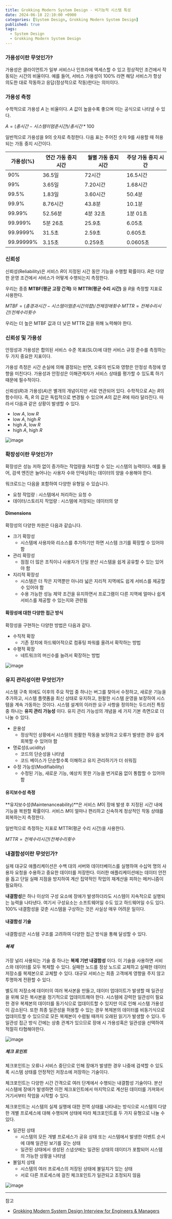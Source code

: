 ```yaml
---
title: Grokking Modern System Design - 비기능적 시스템 특성
date: 2024-06-18 22:10:00 +0900
categories: [System Design, Grokking Modern System Design]
published: true
tags:
  - System Design
  - Grokking Modern System Design
---
```


### 가용성이란 무엇인가?

가용성은 클라이언트가 일부 서비스나 인프라에 액세스할 수 있고 정상적인 조건에서 작동되는 시간의 비율이다.
예를 들어, 서비스 가용성이 100% 라면 해당 서비스가 항상 의도한 대로 작동하고 응답(정상적으로 작동)한다는 의미이다.

### 가용성 측정

수학적으로 가용성 $A$ 는 비율이다.
$A$ 값이 높을수록 좋으며 이는 공식으로 나타낼 수 있다.

$A = (총 시간 - 시스템이 멈춘 시간)/총시간 * 100$

일반적으로 가용성을 9의 숫자로 측정한다.
다음 표는 주어진 숫자 9를 사용할 때 허용되는 가동 중지 시간이다.

| 가용성(%) | 연간 가동 중지 시간 | 월별 가동 중지 시간 | 주당 가동 중지 시간 |
| --------- | ------------------- | ------------------- | ------------------- |
| 90%       | 36.5일              | 72시간              | 16.5시간            |
| 99%       | 3.65일              | 7.20시간            | 1.68시간            |
| 99.5%     | 1.83일              | 3.60시간            | 50.4분              |
| 99.9%     | 8.76시간            | 43.8분              | 10.1분              |
| 99.99%    | 52.56분             | 4분 32초            | 1분 01초            |
| 99.999%   | 5분 26초            | 25.9초              | 6.05초              |
| 99.9999%  | 31.5초              | 2.59초              | 0.605초             |
| 99.99999% | 3.15초              | 0.259초             | 0.0605초            |

### 신뢰성

신뢰성(Reliability)은 서비스 $R$이 지정된 시간 동안 기능을 수행할 확률이다.
$R$은 다양한 운영 조건에서 서비스가 어떻게 수행되는지 측정한다.

우리는 종종 **MTBF(평균 고장 간격)** 와 **MTTR(평균 수리 시간)** 을 $R$을 측정할 지표로 사용한다.

$MTBF = (총 경과 시간 - 시스템이 멈춘 시간의 합) / 전체 장애 횟수$
$MTTR = 전체 수리 시간 / 전체 수리 횟수$

우리는 더 높은 MTBF 값과 더 낮은 MTTR 값을 위해 노력해야 한다.

### 신뢰성 및 가용성

안정성과 가용성은 합의된 서비스 수준 목표(SLO)에 대한 서비스 규정 준수를 측정하는 두 가지 중요한 지표이다.

가용성 측정은 시간 손실에 의해 결정되는 반면, 오류의 빈도와 영향은 안정성 측정에 영향을 미친다다.
가용성과 안정성은 이해관계자가 서비스 상태를 평가할 수 있도록 하기 때문에 필수적이다.

신뢰성($R$)과 가용성($A$)은 별개의 개념이지만 서로 연관되어 있다.
수학적으로 $A$는 $R$의 함수이다.
즉, $R$ 의 값은 독립적으로 변경될 수 있으며 $A$의 값은 $R$에 따라 달라진다.
따라서 다음과 같은 상황이 발생할 수 있다.

- low $A$, low $R$
- low $A$, high $R$
- high $A$, low $R$
- high $A$, high $R$

![image](https://encrypted-tbn0.gstatic.com/images?q=tbn:ANd9GcT8sPX1_6j6xGYAABympC-5sYRXPvYvu-Xo-Q&s)

### 확장성이란 무엇인가?

확장성은 성능 저하 없이 증가하는 작업량을 처리할 수 있는 시스템의 능력이다.
예를 들어, 검색 엔진은 늘어나는 사용자 수와 인덱싱하는 데이터의 양을 수용해야 한다.

워크로드는 다음을 포함하여 다양한 유형일 수 있습니다.

- 요청 작업량 : 시스템에서 처리하는 요청 수
- 데이터/스토리지 작업량 : 시스템에 저장되는 데이터의 양

#### Dimensions

확장성의 다양한 차원은 다음과 같습니다.

- 크기 확장성
  - 시스템에 사용자와 리소스를 추가하기만 하면 시스템 크기를 확장할 수 있어야 함
- 관리 확장성
  - 점점 더 많은 조직이나 사용자가 단일 분산 시스템을 쉽게 공유할 수 있는 있어야 함
- 지리적 확장성
  - 시스템은 더 작은 지역뿐만 아니라 넓은 지리적 지역에도 쉽게 서비스를 제공할 수 있어야 함
  - 수용 가능한 성능 제약 조건을 유지하면서 프로그램이 다른 지역에 얼마나 쉽게 서비스를 제공할 수 있는지와 관련됨

#### 확장성에 대한 다양한 접근 방식

확장성을 구현하는 다양한 방법은 다음과 같다.

- 수직적 확장
  - 기존 장치에 하드웨어적으로 컴퓨팅 파워를 올려서 확작하는 방법
- 수평적 확장
  - 네트워크의 머신수를 늘려서 확장하는 방법

![image](https://hudi.blog/static/8f119ed1d4e0f2093247686e69595edf/d376a/scale-up-scale-out.png)

### 유지 관리성이란 무엇인가?

시스템 구축 외에도 이후의 주요 작업 중 하나는 버그를 찾아서 수정하고, 새로운 기능을 추가하고, 시스템 플랫폼을 최신 상태로 유지하고, 원활한 시스템 운영을 보장하여 시스템을 계속 가동하는 것이다.
시스템 설계의 이러한 요구 사항을 정의하는 두드러진 특징 중 하나는 **유지 관리 가능성** 이다.
유지 관리 가능성의 개념을 세 가지 기본 측면으로 더 나눌 수 있다.

- 운용성
  - 정상적인 상황에서 시스템의 원활한 작동을 보장하고 오류가 발생한 경우 쉽게 회복할 수 있어야 함
- 명료성(Lucidity)
  - 코드의 단순성을 나타냄
  - 코드 베이스가 단순할수록 이해하고 유지 관리하기가 더 쉬워짐
- 수정 가능성(Modifiability)
  - 수정된 기능, 새로운 기능, 예상치 못한 기능을 번거로움 없이 통합할 수 있어야 함

#### 유지보수성 측정

**유지보수성(Maintenanceability)**은 서비스 $M$이 장애 발생 후 지정된 시간 내에 기능을 복원할 확률이다.
서비스 $M$이 얼마나 편리하고 신속하게 정상적인 작동 상태를 회복하는지 측정한다.

일반적으로 측정하는 지표로 MTTR(평균 수리 시간)을 사용한다.

$MTTR = 전체 수리 시간 / 전체 수리 횟수$

### 내결함성이란 무엇인가?

실제 대규모 애플리케이션은 수백 대의 서버와 데이터베이스를 실행하여 수십억 명의 사용자 요청을 수용하고 중요한 데이터를 저장한다.
이러한 애플리케이션에는 데이터 안전을 돕고 단일 실패 지점을 방지하여 계산 집약적인 작업의 재계산을 피하는 메커니즘이 필요하다.

**내결함성**은 하나 이상의 구성 요소에 장애가 발생하더라도 시스템이 지속적으로 실행되는 능력을 나타낸다.
여기서 구성요소는 소프트웨어일 수도 있고 하드웨어일 수도 있다.
100% 내결함성을 갖춘 시스템을 구상하는 것은 사실상 매우 어려운 일이다.

#### 내결함성 기술

내결함성은 시스템 구조를 고려하여 다양한 접근 방식을 통해 달성할 수 있다.

##### 복제

가장 널리 사용되는 기술 중 하나는 **복제 기반 내결함성** 이다.
이 기술을 사용하면 서비스와 데이터를 모두 복제할 수 있다.
실패한 노드를 정상 노드로 교체하고 실패한 데이터 저장소를 복제본으로 교체할 수 있다.
대규모 서비스는 최종 고객에게 영향을 주지 않고 투명하게 전환할 수 있다.

별도의 저장소에 데이터의 여러 복사본을 만들고, 데이터 업데이트가 발생할 때 일관성을 위해 모든 복사본을 정기적으로 업데이트해야 한다.
시스템에 강력한 일관성이 필요한 경우 복제본의 데이터를 동기식으로 업데이트할 수 있지만 이로 인해 시스템 가용성이 감소된다.
또한 최종 일관성을 허용할 수 있는 경우 복제본의 데이터를 비동기식으로 업데이트할 수 있으므로 모든 복제본이 수렴될 때까지 오래된 읽기가 발생할 수 있다.
두 일관성 접근 방식 간에는 상충 관계가 있으므로 장애 시 가용성혹은 일관성을 선택하여 적절히 타협해야한다.

![image](https://www.enterprisestorageforum.com/wp-content/uploads/2021/02/understanding-fault-tolerance-securing-your-system_6019c7b9d29a4.png)

##### 체크 포인트

체크포인트는 오류나 서비스 중단으로 인해 장애가 발생한 경우 나중에 검색할 수 있도록 시스템 상태를 안정적인 저장소에 저장하는 기술이다.

체크포인트는 다양한 시간 간격으로 여러 단계에서 수행되는 내결함성 기술이다.
분산 시스템에 장애가 발생하면 이전 체크포인트에서 마지막으로 계산된 데이터를 가져와서 거기서부터 작업을 시작할 수 있다.

체크포인트는 시스템의 실제 실행에 대한 전역 상태를 나타내는 방식으로 시스템의 다양한 개별 프로세스에 대해 수행되며 상태에 따라 체크포인트를 두 가지 유형으로 나눌 수 있다.

- 일관된 상태
  - 시스템의 모든 개별 프로세스가 공유 상태 또는 시스템에서 발생한 이벤트 순서에 대해 일관된 보기를 갖는 상태
  - 일관된 상태에서 생성된 스냅샷에는 일관된 상태의 데이터가 포함되어 시스템의 가능한 상황을 나타냄
- 불일치 상태
  - 시스템의 여러 프로세스의 저장된 상태에 불일치가 있는 상태
  - 서로 다른 프로세스에 걸친 체크포인트가 일관되고 조정되지 않음

![image](https://images.slideplayer.com/26/8338442/slides/slide_9.jpg)

---

참고

- [Grokking Modern System Design Interview for Engineers & Managers](https://www.educative.io/courses/grokking-modern-system-design-interview-for-engineers-managers)
